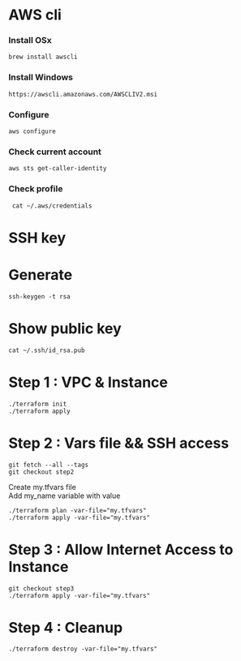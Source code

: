 # AWS cli
### Install OSx
```
brew install awscli
```
### Install Windows
```
https://awscli.amazonaws.com/AWSCLIV2.msi
```
### Configure
```
aws configure
```
### Check current account
```
aws sts get-caller-identity
```
### Check profile
```
 cat ~/.aws/credentials
```
# SSH key
# Generate
```
ssh-keygen -t rsa
```
# Show public key
```
cat ~/.ssh/id_rsa.pub
```
# Step 1 : VPC & Instance
```
./terraform init
./terraform apply
```
# Step 2 : Vars file && SSH access
```
git fetch --all --tags
git checkout step2
```
Create my.tfvars file  
Add my_name variable with value
```
./terraform plan -var-file="my.tfvars"
./terraform apply -var-file="my.tfvars"
```
# Step 3 : Allow Internet Access to Instance
```
git checkout step3
./terraform apply -var-file="my.tfvars"
```
# Step 4 : Cleanup
```
./terraform destroy -var-file="my.tfvars"
```

